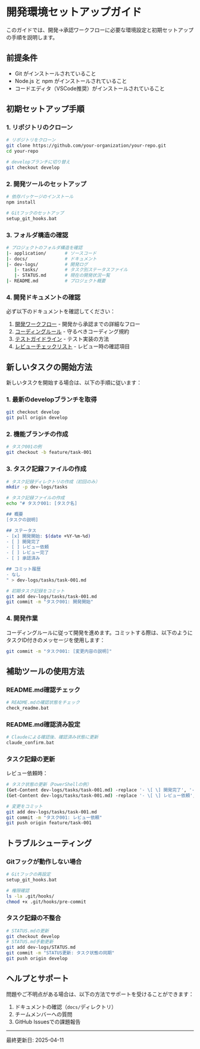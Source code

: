 # 開発環境セットアップガイド

このガイドでは、開発→承認ワークフローに必要な環境設定と初期セットアップの手順を説明します。

## 前提条件

- Git がインストールされていること
- Node.js と npm がインストールされていること
- コードエディタ（VSCode推奨）がインストールされていること

## 初期セットアップ手順

### 1. リポジトリのクローン

```bash
# リポジトリをクローン
git clone https://github.com/your-organization/your-repo.git
cd your-repo

# developブランチに切り替え
git checkout develop
```

### 2. 開発ツールのセットアップ

```bash
# 依存パッケージのインストール
npm install

# Gitフックのセットアップ
setup_git_hooks.bat
```

### 3. フォルダ構造の確認

```bash
# プロジェクトのフォルダ構造を確認
|- application/       # ソースコード
|- docs/              # ドキュメント
|- dev-logs/          # 開発ログ
   |- tasks/          # タスク別ステータスファイル
   |- STATUS.md       # 現在の開発状況一覧
|- README.md          # プロジェクト概要
```

### 4. 開発ドキュメントの確認

必ず以下のドキュメントを確認してください：

1. [開発ワークフロー](./development-workflow.md) - 開発から承認までの詳細なフロー
2. [コーディングルール](./coding-rules.md) - 守るべきコーディング規約
3. [テストガイドライン](./testing-guidelines.md) - テスト実装の方法
4. [レビューチェックリスト](./review-checklist.md) - レビュー時の確認項目

## 新しいタスクの開始方法

新しいタスクを開始する場合は、以下の手順に従います：

### 1. 最新のdevelopブランチを取得

```bash
git checkout develop
git pull origin develop
```

### 2. 機能ブランチの作成

```bash
# タスク001の例
git checkout -b feature/task-001
```

### 3. タスク記録ファイルの作成

```bash
# タスク記録ディレクトリの作成（初回のみ）
mkdir -p dev-logs/tasks

# タスク記録ファイルの作成
echo "# タスク001: [タスク名]

## 概要
[タスクの説明]

## ステータス
- [x] 開発開始: $(date +%Y-%m-%d)
- [ ] 開発完了
- [ ] レビュー依頼
- [ ] レビュー完了
- [ ] 承認済み

## コミット履歴
- なし
" > dev-logs/tasks/task-001.md

# 初期タスク記録をコミット
git add dev-logs/tasks/task-001.md
git commit -m "タスク001: 開発開始"
```

### 4. 開発作業

コーディングルールに従って開発を進めます。コミットする際は、以下のようにタスクID付きのメッセージを使用します：

```bash
git commit -m "タスク001: [変更内容の説明]"
```

## 補助ツールの使用方法

### README.md確認チェック

```bash
# README.mdの確認状態をチェック
check_readme.bat
```

### README.md確認済み設定

```bash
# Claudeによる確認後、確認済み状態に更新
claude_confirm.bat
```

### タスク記録の更新

レビュー依頼時：

```bash
# タスク状態の更新（PowerShellの例）
(Get-Content dev-logs/tasks/task-001.md) -replace '- \[ \] 開発完了', '- [x] 開発完了: 2025-04-12' | Set-Content dev-logs/tasks/task-001.md
(Get-Content dev-logs/tasks/task-001.md) -replace '- \[ \] レビュー依頼', '- [x] レビュー依頼: 2025-04-12' | Set-Content dev-logs/tasks/task-001.md

# 変更をコミット
git add dev-logs/tasks/task-001.md
git commit -m "タスク001: レビュー依頼"
git push origin feature/task-001
```

## トラブルシューティング

### Gitフックが動作しない場合

```bash
# Gitフックの再設定
setup_git_hooks.bat

# 権限確認
ls -la .git/hooks/
chmod +x .git/hooks/pre-commit
```

### タスク記録の不整合

```bash
# STATUS.mdの更新
git checkout develop
# STATUS.md手動更新
git add dev-logs/STATUS.md
git commit -m "STATUS更新: タスク状態の同期"
git push origin develop
```

## ヘルプとサポート

問題やご不明点がある場合は、以下の方法でサポートを受けることができます：

1. ドキュメントの確認（`docs/`ディレクトリ）
2. チームメンバーへの質問
3. GitHub Issuesでの課題報告

---

最終更新日: 2025-04-11
